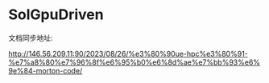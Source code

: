 # SolGpuDriven



文档同步地址:  



http://146.56.209.11:90/2023/08/26/%e3%80%90ue-hpc%e3%80%91-%e7%a8%80%e7%96%8f%e6%95%b0%e6%8d%ae%e7%bb%93%e6%9e%84-morton-code/